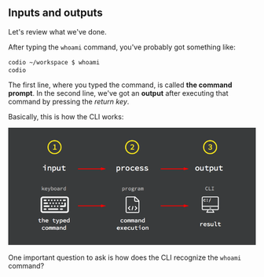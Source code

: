 ## Inputs and outputs

Let's review what we've done.

After typing the `whoami` command, you've probably got something like: 

```
codio ~/workspace $ whoami
codio
```

The first line, where you typed the command, is called __the command prompt__. In the second line, we've got an __output__ after executing that command by pressing the _return key_.

Basically, this is how the CLI works:

![program exec flow](.guides/img/program-process-flow.png)

One important question to ask is how does the CLI recognize the `whoami` command?